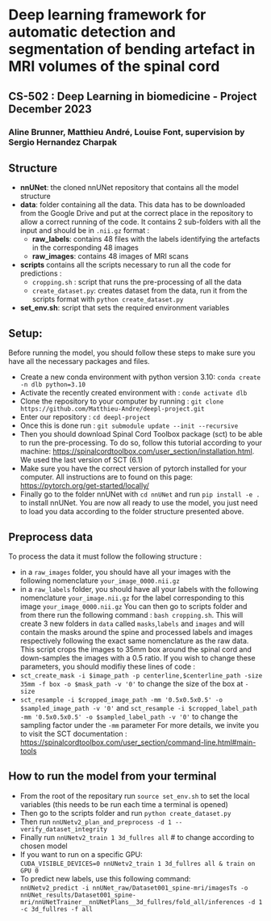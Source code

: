 # Deep learning framework for automatic detection and segmentation of bending artefact in MRI volumes of the spinal cord
## CS-502 : Deep Learning in biomedicine - Project December 2023
### Aline Brunner, Matthieu André, Louise Font, supervision by Sergio Hernandez Charpak

## Structure
* **nnUNet**: the cloned nnUNet repository that contains all the model structure
* **data**: folder containing all the data. This data has to be downloaded from the Google Drive and put at the correct place in the repository to allow a correct running of the code. It contains 2 sub-folders with all the input and should be in `.nii.gz` format : 
    * **raw_labels**: contains 48 files with the labels identifying the artefacts in the corresponding 48 images
    * **raw_images**: contains 48 images of MRI scans 
* **scripts** contains all the scripts necessary to run all the code for predictions : 
    * `cropping.sh` : script that runs the pre-processing of all the data
    * `create_dataset.py`: creates dataset from the data, run it from the scripts format with `python create_dataset.py`
* **set_env.sh**: script that sets the required environment variables

## Setup:
Before running the model, you should follow these steps to make sure you have all the necessary packages and files.
* Create a new conda environment with python version 3.10: `conda create -n dlb python=3.10`
* Activate the recently created environment with : `conde activate dlb` 
* Clone the repository to your computer by running : `git clone https://github.com/Matthieu-Andre/deepl-project.git` 
* Enter our repository : `cd deepl-project` 
* Once this is done run : `git submodule update --init --recursive`
* Then you should download Spinal Cord Toolbox package (sct) to be able to run the pre-processing. To do so, follow this tutorial according to your machine: https://spinalcordtoolbox.com/user_section/installation.html. We used the last version of SCT (6.1)
* Make sure you have the correct version of pytorch installed for your computer. All instructions are to found on this page: https://pytorch.org/get-started/locally/
* Finally go to the folder nnUNet with `cd nnUNet` and run `pip install -e .` to install nnUNet.
You are now all ready to use the model, you just need to load you data according to the folder structure presented above.

## Preprocess data
To process the data it must follow the following structure : 
* in a `raw_images` folder, you should have all your images with the following nomenclature `your_image_0000.nii.gz` 
* in a `raw_labels` folder, you should have all your labels with the following nomenclature `your_image.nii.gz` for the label corresponding to this image `your_image_0000.nii.gz` 
You can then go to scripts folder and from there run the following command : `bash cropping.sh`. This will create 3 new folders in `data` called `masks`,`labels` and `images` and will contain the masks around the spine and processed labels and images respectively following the exact same nomenclature as the raw data. This script crops the images to 35mm box around the spinal cord and down-samples the images with a 0.5 ratio. If you wish to change these parameters, you should modifiy these lines of code : 
* `sct_create_mask -i $image_path -p centerline,$centerline_path -size 35mm -f box -o $mask_path -v '0'` to change the size of the box at `-size`
* `sct_resample -i $cropped_image_path -mm '0.5x0.5x0.5' -o $sampled_image_path -v '0'` and `sct_resample -i $cropped_label_path -mm '0.5x0.5x0.5' -o $sampled_label_path -v '0'` to change the sampling factor under the `-mm` parameter
For more details, we invite you to visit the SCT documentation : https://spinalcordtoolbox.com/user_section/command-line.html#main-tools

## How to run the model from your terminal
* From the root of the repositary run `source set_env.sh` to set the local variables (this needs to be run each time a terminal is opened)
* Then go to the scripts folder and run `python create_dataset.py`
* Then run `nnUNetv2_plan_and_preprocess -d 1 --verify_dataset_integrity` 
* Finally run `nnUNetv2_train 1 3d_fullres all` # to change according to chosen model  
* If you want to run on a specific GPU:    
     `CUDA_VISIBLE_DEVICES=0 nnUNetv2_train 1 3d_fullres all & train on GPU 0`
* To predict new labels, use this following command:      
    `nnUNetv2_predict -i nnUNet_raw/Dataset001_spine-mri/imagesTs -o nnUNet_results/Dataset001_spine-mri/nnUNetTrainer__nnUNetPlans__3d_fullres/fold_all/inferences -d 1 -c 3d_fullres -f all`
